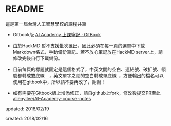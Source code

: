 # README

這是第一屆台灣人工智慧學校的課程共筆


- Gitbook版 [AI Academy 上課筆記 · GitBook](https://www.gitbook.com/book/allenyllee/ai-academy/details)

- 由於HackMD 暫不支援批次匯出，因此必須在每一頁的選單中下載Markdown格式，手動備份筆記。若不放心筆記放在HackMD server上，請修改完後自行下載備份。

- 目前每頁的標題就固定是這個格式了，中英文間的空白、連結號、破折號、頓號都轉成雙底線``__``，英文單字之間的空白轉成單底線``_``，方便輸出的檔名可以使用在gitbook中，所以請不要再改了，謝謝！

- 如有需要在Gitbook版上增添修正，請自github上fork，修改後提交PR至此 [allenyllee/AI-Academy-course-notes](https://github.com/allenyllee/AI-Academy-course-notes)

updated: 2018/02/19

created: 2018/02/16